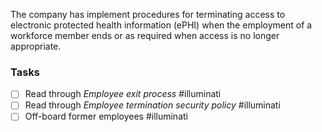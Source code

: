 The company has implement procedures for terminating access to electronic protected health information (ePHI) when the employment of a workforce member ends or as required when access is no longer appropriate.



### Tasks
- [ ] Read through *Employee exit process* #illuminati 
- [ ] Read through *Employee termination security policy* #illuminati 
- [ ] Off-board former employees #illuminati 